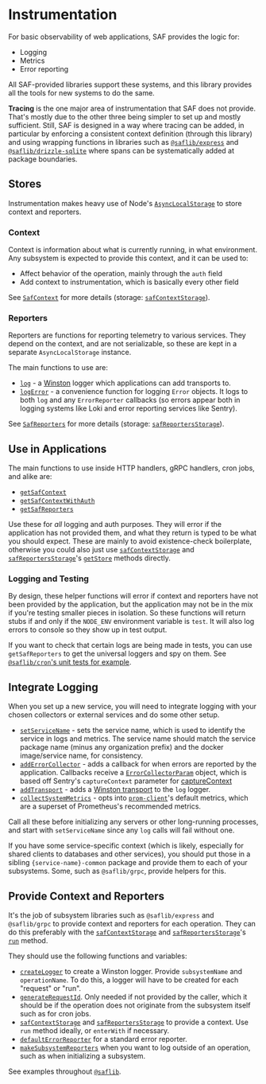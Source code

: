 # Instrumentation

For basic observability of web applications, SAF provides the logic for:

- Logging
- Metrics
- Error reporting

All SAF-provided libraries support these systems, and this library provides all the tools for new systems to do the same.

**Tracing** is the one major area of instrumentation that SAF does not provide. That's mostly due to the other three being simpler to set up and mostly sufficient. Still, SAF is designed in a way where tracing can be added, in particular by enforcing a consistent context definition (through this library) and using wrapping functions in libraries such as [`@saflib/express`](../../express/docs/ref/functions/createHandler.md) and [`@saflib/drizzle-sqlite`](../../drizzle-sqlite3/docs/ref/functions/queryWrapper.md) where spans can be systematically added at package boundaries.

## Stores

Instrumentation makes heavy use of Node's [`AsyncLocalStorage`](https://nodejs.org/api/async_context.html#asynclocalstorage) to store context and reporters.

### Context

Context is information about what is currently running, in what environment. Any subsystem is expected to provide this context, and it can be used to:

- Affect behavior of the operation, mainly through the `auth` field
- Add context to instrumentation, which is basically every other field

See [`SafContext`](./ref/interfaces/SafContext.md) for more details (storage: [`safContextStorage`](./ref/variables/safContextStorage.md)).

### Reporters

Reporters are functions for reporting telemetry to various services. They depend on the context, and are not serializable, so these are kept in a separate `AsyncLocalStorage` instance.

The main functions to use are:

- [`log`](./ref/interfaces/SafReporters.md#log) - a [Winston](https://github.com/winstonjs/winston/tree/2.x) logger which applications can add transports to.
- [`logError`](./ref/interfaces/SafReporters.md#logerror) - a convenience function for logging `Error` objects. It logs to both `log` and any `ErrorReporter` callbacks (so errors appear both in logging systems like Loki and error reporting services like Sentry).

See [`SafReporters`](./ref/interfaces/SafReporters.md) for more details (storage: [`safReportersStorage`](./ref/variables/safReportersStorage.md)).

## Use in Applications

The main functions to use inside HTTP handlers, gRPC handlers, cron jobs, and alike are:

- [`getSafContext`](./ref/functions/getSafContext.md)
- [`getSafContextWithAuth`](./ref/functions/getSafContextWithAuth.md)
- [`getSafReporters`](./ref/functions/getSafReporters.md)

Use these for _all_ logging and auth purposes. They will error if the application has not provided them, and what they return is typed to be what you should expect. These are mainly to avoid existence-check boilerplate, otherwise you could also just use [`safContextStorage`](./ref/variables/safContextStorage.md) and [`safReportersStorage`](./ref/variables/safReportersStorage.md)'s [`getStore`](https://nodejs.org/api/async_context.html#asynclocalstoragegetstore) methods directly.

### Logging and Testing

By design, these helper functions will error if context and reporters have not been provided by the application, but the application may not be in the mix if you're testing smaller pieces in isolation. So these functions will return stubs if and only if the `NODE_ENV` environment variable is `test`. It will also log errors to console so they show up in test output.

If you want to check that certain logs are being made in tests, you can use `getSafReporters` to get the universal loggers and spy on them. See [`@saflib/cron`'s unit tests for example](https://github.com/sderickson/saflib/blob/main/cron/cron/src/index.test.ts).

## Integrate Logging

When you set up a new service, you will need to integrate logging with your chosen collectors or external services and do some other setup.

- [`setServiceName`](./ref/functions/setServiceName.md) - sets the service name, which is used to identify the service in logs and metrics. The service name should match the service package name (minus any organization prefix) and the docker image/service name, for consistency.
- [`addErrorCollector`](./ref/functions/addErrorCollector.md) - adds a callback for when errors are reported by the application. Callbacks receive a [`ErrorCollectorParam`](./ref/interfaces/ErrorCollectorParam.md) object, which is based off Sentry's `captureContext` parameter for [captureContext](https://docs.sentry.io/platforms/javascript/guides/node/apis/#captureException)
- [`addTransport`](./ref/functions/addTransport.md) - adds a [Winston transport](https://github.com/winstonjs/winston/blob/2.4.0/docs/transports.md) to the `log` logger.
- [`collectSystemMetrics`](./ref/functions/collectSystemMetrics.md) - opts into [`prom-client`](https://github.com/siimon/prom-client?tab=readme-ov-file#default-metrics)'s default metrics, which are a superset of Prometheus's recommended metrics.

Call all these before initializing any servers or other long-running processes, and start with `setServiceName` since any `log` calls will fail without one.

If you have some service-specific context (which is likely, especially for shared clients to databases and other services), you should put those in a sibling `{service-name}-common` package and provide them to each of your subsystems. Some, such as `@saflib/grpc`, provide helpers for this.

## Provide Context and Reporters

It's the job of subsystem libraries such as `@saflib/express` and `@saflib/grpc` to provide context and reporters for each operation. They can do this preferably with the [`safContextStorage`](./ref/variables/safContextStorage.md) and [`safReportersStorage`](./ref/variables/safReportersStorage.md)'s [`run`](https://nodejs.org/api/async_context.html#asynclocalstoragerunstore-callback-args) method.

They should use the following functions and variables:

- [`createLogger`](./ref/functions/createLogger.md) to create a Winston logger. Provide `subsystemName` and `operationName`. To do this, a logger will have to be created for each "request" or "run".
- [`generateRequestId`](./ref/functions/generateRequestId.md). Only needed if not provided by the caller, which it should be if the operation does not originate from the subsystem itself such as for cron jobs.
- [`safContextStorage`](./ref/variables/safContextStorage.md) and [`safReportersStorage`](./ref/variables/safReportersStorage.md) to provide a context. Use `run` method ideally, or `enterWith` if necessary.
- [`defaultErrorReporter`](./ref/variables/defaultErrorReporter.md) for a standard error reporter.
- [`makeSubsystemReporters`](./ref/functions/makeSubsystemReporters.md) when you want to log outside of an operation, such as when initializing a subsystem.

See examples throughout [`@saflib`](https://github.com/search?q=repo%3Asderickson%2Fsaflib%20safReportersStorage.run&type=code).
